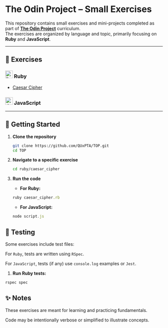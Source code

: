 # The Odin Project – Small Exercises

This repository contains small exercises and mini-projects completed as part of **[The Odin Project](https://www.theodinproject.com/)** curriculum.  
The exercises are organized by language and topic, primarily focusing on **Ruby** and **JavaScript**.

---

## 🔗 Exercises

### **<img src="https://cdn.jsdelivr.net/gh/devicons/devicon/icons/ruby/ruby-original.svg" alt="Ruby" width="24"/> Ruby**

- [Caesar Cipher](./ruby/caesar_cipher)

### **<img src="https://cdn.jsdelivr.net/gh/devicons/devicon/icons/javascript/javascript-original.svg" alt="JavaScript" width="24"/> JavaScript**

---

## 🚀 Getting Started

1. **Clone the repository**

   ```bash
   git clone https://github.com/QUxPTA/TOP.git
   cd TOP
   ```

2. **Navigate to a specific exercise**

   ```bash
   cd ruby/caesar_cipher
   ```

3. **Run the code**
   - **For Ruby:**

   ```ruby
   ruby caesar_cipher.rb
   ```

   - **For JavaScript:**

   ```javascript
   node script.js
   ```

## 🧪 Testing

Some exercises include test files:

For `Ruby`, tests are written using `RSpec`.

For `JavaScript`, tests (if any) use `console.log` examples or `Jest`.

1. **Run Ruby tests:**

```ruby
rspec spec
```

## ✨ Notes

These exercises are meant for learning and practicing fundamentals.

Code may be intentionally verbose or simplified to illustrate concepts.
